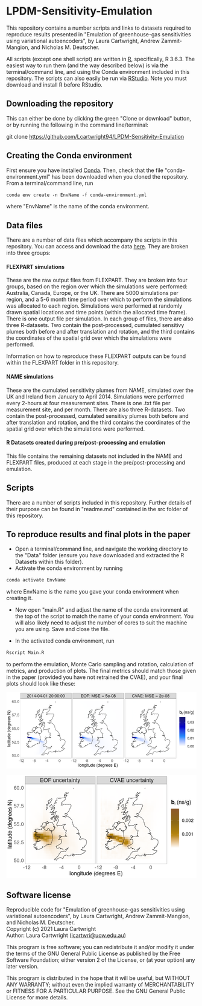 # LPDM-Sensitivity-Emulation

This repository contains a number scripts and links to datasets required to reproduce results presented in "Emulation of greenhouse-gas sensitivities using variational autoencoders", by Laura Cartwright, Andrew Zammit-Mangion, and Nicholas M. Deutscher.

All scripts (except one shell script) are written in [R](https://www.r-project.org/), specifically, R 3.6.3. The easiest way to run them (and the way described below) is via the terminal/command line, and using the Conda environment included in this repository. The scripts can also easily be run via [RStudio](https://www.rstudio.com/). Note you must download and install R before RStudio.

## Downloading the repository

This can either be done by clicking the green "Clone or download" button, or by running the following in the command line/terminal:

git clone https://github.com/Lcartwright94/LPDM-Sensitivity-Emulation

## Creating the Conda environment

First ensure you have installed [Conda](https://docs.anaconda.com/anaconda/install/index.html). Then, check that the file "conda-environment.yml" has been downloaded when you cloned the repository. From a terminal/command line, run 

```diff
conda env create -n EnvName -f conda-environment.yml 
```

where "EnvName" is the name of the conda environment.

## Data files

There are a number of data files which accompany the scripts in this repository. You can access and download the data [here](https://hpc.niasra.uow.edu.au/ckan/dataset/r-data-lpdm-emulation). They are broken into three groups: 

#### FLEXPART simulations

These are the raw output files from FLEXPART. They are broken into four groups, based on the region over which the simulations were performed: Australia, Canada, Europe, or the UK. There are 5000 simulations per region, and a 5-6 month time period over which to perform the simulations was allocated to each region. Simulations were performed at randomly drawn spatial locations and time points (within the allocated time frame). There is one output file per simulation. In each group of files, there are also three R-datasets. Two contain the post-processed, cumulated sensitivy plumes both before and after translation and rotation, and the third contains the coordinates of the spatial grid over which the simulations were performed. 

Information on how to reproduce these FLEXPART outputs can be found within the FLEXPART folder in this repository. 

#### NAME simulations

These are the cumulated sensitivity plumes from NAME, simulated over the UK and Ireland from January to April 2014. Simulations were performed every 2-hours at four measurement sites. There is one .txt file per measurement site, and per month. There are also three R-datasets. Two contain the post-processed, cumulated sensitivy plumes both before and after translation and rotation, and the third contains the coordinates of the spatial grid over which the simulations were performed.

#### R Datasets created during pre/post-processing and emulation

This file contains the remaining datasets not included in the NAME and FLEXPART files, produced at each stage in the pre/post-processing and emulation.

## Scripts

There are a number of scripts included in this repository. Further details of their purpose can be found in "readme.md" contained in the src folder of this repository. 

## To reproduce results and final plots in the paper

* Open a terminal/command line, and navigate the working directory to the "Data" folder (ensure you have downloaded and extracted the R Datasets within this folder).  
* Activate the conda environment by running 

```diff
conda activate EnvName
```

where EnvName is the name you gave your conda environment when creating it. 

* Now open "main.R" and adjust the name of the conda environment at the top of the script to match the name of your conda environment. You will also likely need to adjust the number of cores to suit the machine you are using. Save and close the file.  

* In the activated conda environment, run 

```diff
Rscript Main.R
```

to perform the emulation, Monte Carlo sampling and rotation, calculation of metrics, and production of plots. The final metrics should match those given in the paper (provided you have not retrained the CVAE), and your final plots should look like these:

<a rel="results" href="https://github.com/Lcartwright94/LPDM-Sensitivity-Emulation/blob/main/IMG/facet-503.png"><img alt="Results plot" style="border-width:0" src="https://github.com/Lcartwright94/LPDM-Sensitivity-Emulation/blob/main/IMG/facet-503.png" /></a>

<a rel="results" href="https://github.com/Lcartwright94/LPDM-Sensitivity-Emulation/blob/main/IMG/facet-503-uncertainty.png"><img alt="Results plot" style="border-width:0" src="https://github.com/Lcartwright94/LPDM-Sensitivity-Emulation/blob/main/IMG/facet-503-uncertainty.png" /></a>



## Software license

Reproducible code for "Emulation of greenhouse-gas sensitivities using variational autoencoders", by Laura Cartwright, Andrew Zammit-Mangion, and Nicholas M. Deutscher.  
Copyright (c) 2021 Laura Cartwright  
Author: Laura Cartwright (lcartwri@uow.edu.au)

This program is free software; you can redistribute it and/or modify it under the terms of the GNU General Public License as published by the Free Software Foundation; either version 2 of the License, or (at your option) any later version.

This program is distributed in the hope that it will be useful, but WITHOUT ANY WARRANTY; without even the implied warranty of MERCHANTABILITY or FITNESS FOR A PARTICULAR PURPOSE.  See the GNU General Public License for more details.
